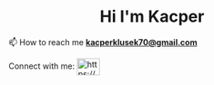 <h1 align="center">Hi I'm Kacper</h1>

📫 How to reach me **kacperklusek70@gmail.com**

<span>Connect with me:
<a href="https://linkedin.com/in/kacper-k%c5%82usek-2695921b8/" target="blank"><img align="center" src="https://raw.githubusercontent.com/rahuldkjain/github-profile-readme-generator/master/src/images/icons/Social/linked-in-alt.svg" alt="https://www.linkedin.com/in/kacper-k%c5%82usek-2695921b8/" height="30" width="40" /></a>
</p>
</span>
